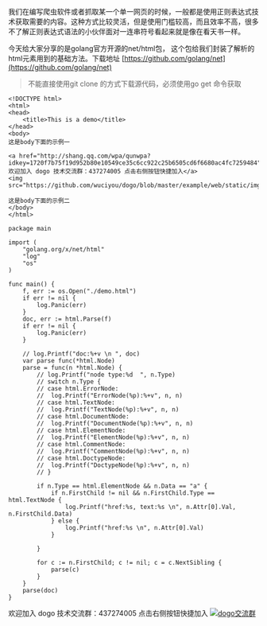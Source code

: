 我们在编写爬虫软件或者抓取某一个单一网页的时候，一般都是使用正则表达式技术获取需要的内容。这种方式比较灵活，但是使用门槛较高，而且效率不高，很多不了解正则表达式语法的小伙伴面对一连串符号看起来就是像在看天书一样。
  
今天给大家分享的是golang官方开源的net/html包， 这个包给我们封装了解析的html元素用到的基础方法。下载地址 [https://github.com/golang/net](https://github.com/golang/net)
>不能直接使用git clone 的方式下载源代码，必须使用go get 命令获取

```
<!DOCTYPE html>
<html>
<head>
	<title>This is a demo</title>
</head>
<body>
这是body下面的示例一

<a href="http://shang.qq.com/wpa/qunwpa?idkey=1720f7b75f19d952b80e10549ce35c6cc922c25b6505cd6f6680ac4fc7259484">欢迎加入 dogo 技术交流群：437274005 点击右侧按钮快捷加入</a>
<img src="https://github.com/wuciyou/dogo/blob/master/example/web/static/img/dogo.png">

这是body下面的示例二
</body>
</html>
```

 
```
package main

import (
	"golang.org/x/net/html"
	"log"
	"os"
)

func main() {
	f, err := os.Open("./demo.html")
	if err != nil {
		log.Panic(err)
	}
	doc, err := html.Parse(f)
	if err != nil {
		log.Panic(err)
	}

	// log.Printf("doc:%+v \n ", doc)
	var parse func(*html.Node)
	parse = func(n *html.Node) {
		// log.Printf("node type:%d  ", n.Type)
		// switch n.Type {
		// case html.ErrorNode:
		// 	log.Printf("ErrorNode(%p):%+v", n, n)
		// case html.TextNode:
		// 	log.Printf("TextNode(%p):%+v", n, n)
		// case html.DocumentNode:
		// 	log.Printf("DocumentNode(%p):%+v", n, n)
		// case html.ElementNode:
		// 	log.Printf("ElementNode(%p):%+v", n, n)
		// case html.CommentNode:
		// 	log.Printf("CommentNode(%p):%+v", n, n)
		// case html.DoctypeNode:
		// 	log.Printf("DoctypeNode(%p):%+v", n, n)
		// }

		if n.Type == html.ElementNode && n.Data == "a" {
			if n.FirstChild != nil && n.FirstChild.Type == html.TextNode {
				log.Printf("href:%s, text:%s \n", n.Attr[0].Val, n.FirstChild.Data)
			} else {
				log.Printf("href:%s \n", n.Attr[0].Val)
			}

		}

		for c := n.FirstChild; c != nil; c = c.NextSibling {
			parse(c)
		}
	}
	parse(doc)
}

```
  
  
欢迎加入 dogo 技术交流群：437274005 点击右侧按钮快捷加入
[![dogo交流群](http://pub.idqqimg.com/wpa/images/group.png)](http://shang.qq.com/wpa/qunwpa?idkey=1720f7b75f19d952b80e10549ce35c6cc922c25b6505cd6f6680ac4fc7259484)